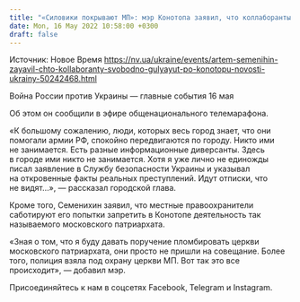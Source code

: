 ```yaml
---
title: "«Силовики покрывают МП»: мэр Конотопа заявил, что коллаборанты свободно гуляют по городу"
date: Mon, 16 May 2022 10:58:00 +0300
draft: false
---
```

Источник: Новое Время https://nv.ua/ukraine/events/artem-semenihin-zayavil-chto-kollaboranty-svobodno-gulyayut-po-konotopu-novosti-ukrainy-50242468.html


Война России против Украины — главные события 16 мая

Об этом он сообщили в эфире общенационального телемарафона.

«К большому сожалению, люди, которых весь город знает, что они помогали армии РФ, спокойно передвигаются по городу. Никто ими не занимается. Есть разные информационные диверсанты. Здесь в городе ими никто не занимается. Хотя я уже лично не единожды писал заявление в Службу безопасности Украины и указывал на откровенные факты реальных преступлений. Идут отписки, что не видят…», — рассказал городской глава.

Кроме того, Семенихин заявил, что местные правоохранители саботируют его попытки запретить в Конотопе деятельность так называемого московского патриархата.

«Зная о том, что я буду давать поручение пломбировать церкви московского патриархата, они просто не пришли на совещание. Более того, полиция взяла под охрану церкви МП. Вот так это все происходит», — добавил мэр.

Присоединяйтесь к нам в соцсетях Facebook, Telegram и Instagram.
